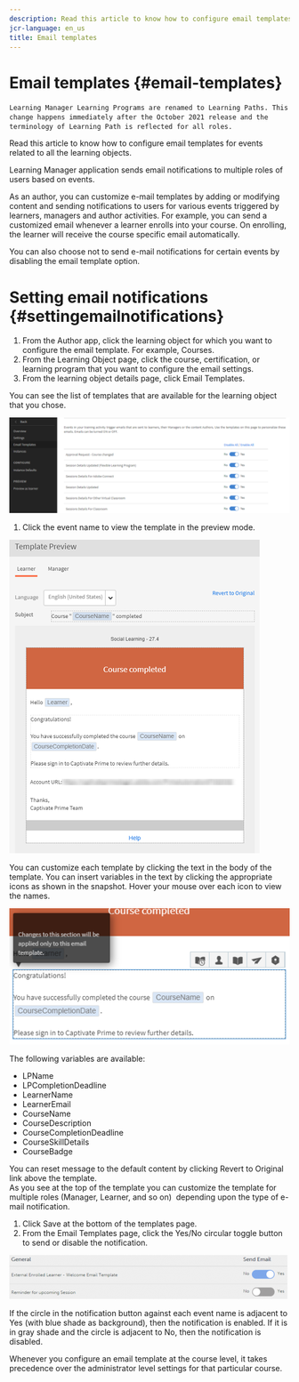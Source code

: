 ```yaml
---
description: Read this article to know how to configure email templates for events related to all the learning objects.
jcr-language: en_us
title: Email templates
---
```



# Email templates {#email-templates}

`Learning Manager Learning Programs are renamed to Learning Paths. This change happens immediately after the October 2021 release and the terminology of Learning Path is reflected for all roles.`

Read this article to know how to configure email templates for events related to all the learning objects.

Learning Manager application sends email notifications to multiple roles of users based on events.

As an author, you can customize e-mail templates by adding or modifying content and sending notifications to users for various events triggered by learners, managers and author activities. For example, you can send a customized email whenever a learner enrolls into your course. On enrolling, the learner will receive the course specific email automatically.

You can also choose not to send e-mail notifications for certain events by disabling the email template option.

# Setting email notifications  {#settingemailnotifications}

1. From the Author app, click the learning object for which you want to configure the email template. For example, Courses.
1. From the Learning Object page, click the course, certification, or learning program that you want to configure the email settings.
1. From the learning object details page, click Email Templates.

You can see the list of templates that are available for the learning object that you chose.

![](assets/email-templates-forlearningprograms.png)

1. Click the event name to view the template in the preview mode.

![](assets/preview-the-emailtemplateforyourlearningobject.png)

You can customize each template by clicking the text in the body of the template. You can insert variables in the text by clicking the appropriate icons as shown in the snapshot. Hover your mouse over each icon to view the names.

![](assets/insert-variable.png)

The following variables are available:

* LPName
* LPCompletionDeadline
* LearnerName
* LearnerEmail
* CourseName
* CourseDescription
* CourseCompletionDeadline
* CourseSkillDetails
* CourseBadge

You can reset message to the default content by clicking Revert to Original link above the template.  
As you see at the top of the template you can customize the template for multiple roles (Manager, Learner, and so on) &nbsp;depending upon the type of e-mail notification.

1. Click Save at the bottom of the templates page.
1. From the Email Templates page, click the Yes/No circular toggle button to send or disable the notification.

![](assets/email-notification-e1437624109719.png)

If the circle in the notification button against each event name is adjacent to Yes (with blue shade as background), then the notification is enabled. If it is in gray shade and the circle is adjacent to No, then the notification is disabled.

Whenever you configure an email template at the course level, it takes precedence over the administrator level settings for that particular course.
